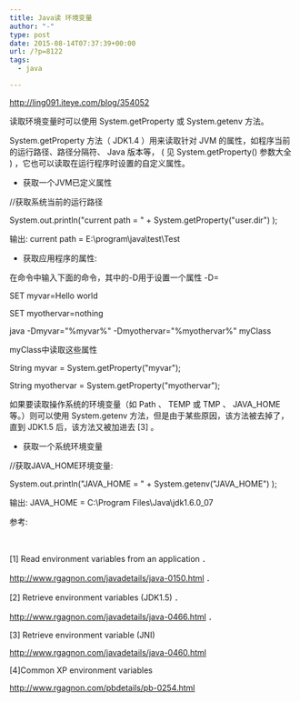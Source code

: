 ```yaml
---
title: Java读 环境变量
author: "-"
type: post
date: 2015-08-14T07:37:39+00:00
url: /?p=8122
tags:
  - java

---
```

http://ling091.iteye.com/blog/354052

读取环境变量时可以使用 System.getProperty 或 System.getenv 方法。

System.getProperty 方法（ JDK1.4 ）用来读取针对 JVM 的属性，如程序当前的运行路径、路径分隔符、 Java 版本等， ( 见 System.getProperty() 参数大全 ) ，它也可以读取在运行程序时设置的自定义属性。
  
* 获取一个JVM已定义属性
  
//获取系统当前的运行路径
  
System.out.println("current path = " + System.getProperty("user.dir") );

输出: current path = E:\program\java\test\Test

* 获取应用程序的属性: 

在命令中输入下面的命令，其中的-D用于设置一个属性 -D<name>=<value>

SET myvar=Hello world
  
SET myothervar=nothing
  
java -Dmyvar="%myvar%" -Dmyothervar="%myothervar%" myClass

myClass中读取这些属性

String myvar = System.getProperty("myvar");
  
String myothervar = System.getProperty("myothervar");

如果要读取操作系统的环境变量（如 Path 、 TEMP 或 TMP 、 JAVA_HOME 等。）则可以使用 System.getenv 方法，但是由于某些原因，该方法被去掉了，直到 JDK1.5 后，该方法又被加进去 [3] 。

* 获取一个系统环境变量

//获取JAVA_HOME环境变量: 
  
System.out.println("JAVA_HOME = " + System.getenv("JAVA_HOME") );

输出: JAVA_HOME = C:\Program Files\Java\jdk1.6.0_07
  
<!--><!--> <!-->
  
参考: 

<!--><!-->  <!-->

[1] Read environment variables from an application ．

http://www.rgagnon.com/javadetails/java-0150.html ．

<!--><!-->
  
[2] Retrieve environment variables (JDK1.5) ．

http://www.rgagnon.com/javadetails/java-0466.html ．
  
<!--><!--> <!-->

[3] Retrieve environment variable (JNI)

http://www.rgagnon.com/javadetails/java-0460.html

<!--><!--> <!-->

[4]Common XP environment variables

http://www.rgagnon.com/pbdetails/pb-0254.html